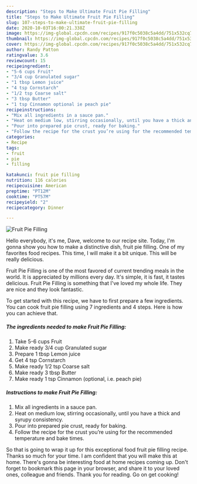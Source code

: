 ```yaml
---
description: "Steps to Make Ultimate Fruit Pie Filling"
title: "Steps to Make Ultimate Fruit Pie Filling"
slug: 107-steps-to-make-ultimate-fruit-pie-filling
date: 2020-10-03T16:00:21.338Z
image: https://img-global.cpcdn.com/recipes/917f0c5038c5a4dd/751x532cq70/fruit-pie-filling-recipe-main-photo.jpg
thumbnail: https://img-global.cpcdn.com/recipes/917f0c5038c5a4dd/751x532cq70/fruit-pie-filling-recipe-main-photo.jpg
cover: https://img-global.cpcdn.com/recipes/917f0c5038c5a4dd/751x532cq70/fruit-pie-filling-recipe-main-photo.jpg
author: Randy Patton
ratingvalue: 3.6
reviewcount: 15
recipeingredient:
- "5-6 cups Fruit"
- "3/4 cup Granulated sugar"
- "1 tbsp Lemon juice"
- "4 tsp Cornstarch"
- "1/2 tsp Coarse salt"
- "3 tbsp Butter"
- "1 tsp Cinnamon optional ie peach pie"
recipeinstructions:
- "Mix all ingredients in a sauce pan."
- "Heat on medium low, stirring occasionally, until you have a thick and syrupy consistency."
- "Pour into prepared pie crust, ready for baking."
- "Follow the recipe for the crust you’re using for the recommended temperature and bake times."
categories:
- Recipe
tags:
- fruit
- pie
- filling

katakunci: fruit pie filling 
nutrition: 116 calories
recipecuisine: American
preptime: "PT12M"
cooktime: "PT57M"
recipeyield: "2"
recipecategory: Dinner

---
```



![Fruit Pie Filling](https://img-global.cpcdn.com/recipes/917f0c5038c5a4dd/751x532cq70/fruit-pie-filling-recipe-main-photo.jpg)

Hello everybody, it's me, Dave, welcome to our recipe site. Today, I'm gonna show you how to make a distinctive dish, fruit pie filling. One of my favorites food recipes. This time, I will make it a bit unique. This will be really delicious.

Fruit Pie Filling is one of the most favored of current trending meals in the world. It is appreciated by millions every day. It's simple, it is fast, it tastes delicious. Fruit Pie Filling is something that I've loved my whole life. They are nice and they look fantastic.




To get started with this recipe, we have to first prepare a few ingredients. You can cook fruit pie filling using 7 ingredients and 4 steps. Here is how you can achieve that.

<!--inarticleads1-->

##### The ingredients needed to make Fruit Pie Filling:

1. Take 5-6 cups Fruit
1. Make ready 3/4 cup Granulated sugar
1. Prepare 1 tbsp Lemon juice
1. Get 4 tsp Cornstarch
1. Make ready 1/2 tsp Coarse salt
1. Make ready 3 tbsp Butter
1. Make ready 1 tsp Cinnamon (optional, i.e. peach pie)




<!--inarticleads2-->

##### Instructions to make Fruit Pie Filling:

1. Mix all ingredients in a sauce pan.
1. Heat on medium low, stirring occasionally, until you have a thick and syrupy consistency.
1. Pour into prepared pie crust, ready for baking.
1. Follow the recipe for the crust you’re using for the recommended temperature and bake times.




So that is going to wrap it up for this exceptional food fruit pie filling recipe. Thanks so much for your time. I am confident that you will make this at home. There's gonna be interesting food at home recipes coming up. Don't forget to bookmark this page in your browser, and share it to your loved ones, colleague and friends. Thank you for reading. Go on get cooking!
